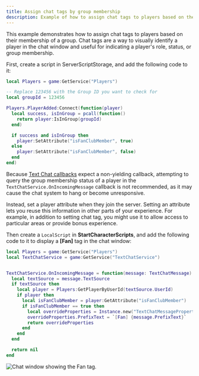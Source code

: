 ```yaml
---
title: Assign chat tags by group membership
description: Example of how to assign chat tags to players based on their membership of a group.
---
```


This example demonstrates how to assign chat tags to players based on their membership of a group. Chat tags are a way to visually identify a player in the chat window and useful for indicating a player's role, status, or group membership.

First, create a script in ServerScriptStorage, and add the following code to it:

```lua title="Server"
local Players = game:GetService("Players")

-- Replace 123456 with the Group ID you want to check for
local groupId = 123456

Players.PlayerAdded:Connect(function(player)
  local success, isInGroup = pcall(function()
    return player:IsInGroup(groupId)
  end)

  if success and isInGroup then
    player:SetAttribute("isFanClubMember", true)
  else
    player:SetAttribute("isFanClubMember", false)
  end
end)
```

Because [Text Chat callbacks](../in-experience-text-chat.md#text-chat-hooks-and-callbacks) expect a non-yielding callback, attempting to query the group membership status of a player in the `TextChatService.OnIncomingMessage` callback is not recommended, as it may cause the chat system to hang or become unresponsive.

Instead, set a player attribute when they join the server. Setting an attribute lets you reuse this information in other parts of your experience. For example, in addition to setting chat tag, you might use it to allow access to particular areas or provide bonus experience.

Then create a `LocalScript` in **StartCharacterScripts**, and add the following code to it to display a **\[Fan\]** tag in the chat window:

```lua title="Client"
local Players = game:GetService("Players")
local TextChatService = game:GetService("TextChatService")


TextChatService.OnIncomingMessage = function(message: TextChatMessage)
  local textSource = message.TextSource
  if textSource then
    local player = Players:GetPlayerByUserId(textSource.UserId)
    if player then
      local isFanClubMember = player:GetAttribute("isFanClubMember")
      if isFanClubMember == true then
        local overrideProperties = Instance.new("TextChatMessageProperties")
        overrideProperties.PrefixText = `[Fan] {message.PrefixText}`
        return overrideProperties
      end
    end
  end

  return nil
end
```

![Chat window showing the Fan tag.](../../assets/players/in-experience-text-chat/TextChat-Group-Tag.png)
